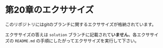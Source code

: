 # 第20章のエクササイズ

このリポジトリにはgitのブランチに関するエクササイズが格納されています。

エクササイズの答えは `solution` ブランチに記載されて**いません**。各エクササイズの `README.md` の手順にしたがってエクササイズを実行して下さい。
